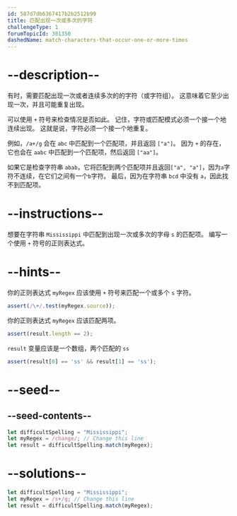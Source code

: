 ```yaml
---
id: 587d7db6367417b2b2512b99
title: 匹配出现一次或多次的字符
challengeType: 1
forumTopicId: 301350
dashedName: match-characters-that-occur-one-or-more-times
---
```


# --description--

有时，需要匹配出现一次或者连续多次的的字符（或字符组）。 这意味着它至少出现一次，并且可能重复出现。

可以使用 `+` 符号来检查情况是否如此。 记住，字符或匹配模式必须一个接一个地连续出现。 这就是说，字符必须一个接一个地重复。

例如，`/a+/g` 会在 `abc` 中匹配到一个匹配项，并且返回 `["a"]`。 因为 `+` 的存在，它也会在 `aabc` 中匹配到一个匹配项，然后返回 `["aa"]`。

如果它是检查字符串 `abab`，它将匹配到两个匹配项并且返回`["a", "a"]`，因为`a`字符不连续，在它们之间有一个`b`字符。 最后，因为在字符串 `bcd` 中没有 `a`，因此找不到匹配项。

# --instructions--

想要在字符串 `Mississippi` 中匹配到出现一次或多次的字母 `s` 的匹配项。 编写一个使用 `+` 符号的正则表达式。

# --hints--

你的正则表达式 `myRegex` 应该使用 `+` 符号来匹配一个或多个 `s` 字符。

```js
assert(/\+/.test(myRegex.source));
```

你的正则表达式 `myRegex` 应该匹配两项。

```js
assert(result.length == 2);
```

`result` 变量应该是一个数组，两个匹配的 `ss`

```js
assert(result[0] == 'ss' && result[1] == 'ss');
```

# --seed--

## --seed-contents--

```js
let difficultSpelling = "Mississippi";
let myRegex = /change/; // Change this line
let result = difficultSpelling.match(myRegex);
```

# --solutions--

```js
let difficultSpelling = "Mississippi";
let myRegex = /s+/g; // Change this line
let result = difficultSpelling.match(myRegex);
```

